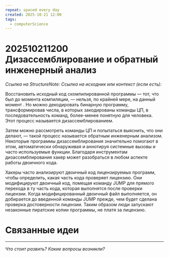 ```yaml
---
repeat: spaced every day
created: 2025-10-21 12:00
tags:
  - computerScience
---
```

# 202510211200 Дизассемблирование и обратный инженерный анализ

*Ссылка на StructureNote:*
*Ссылка на исходник или контекст (если есть):*

Восстановить исходный код скомпилированной программы — тот, что был до момента компиляции, — нельзя, по крайней мере, на данный момент . Но можно декодировать бинарную программу, трансформировав числа, в которых закодированы команды ЦП, в последовательность команд, более-менее понятную для человека. Этот процесс называется дизассемблированием.

Затем можно рассмотреть команды ЦП и попытаться выяснить, что они делают, — такой процесс называется обратным инженерным анализом. Некоторые программы дизассемблирования значительно помогают в этом, автоматически обнаруживая и аннотируя системные вызовы и часто используемые функции. Благодаря инструментам дизассемблирования хакер может разобраться в любом аспекте работы двоичного кода.

Хакеры часто анализируют двоичный код лицензируемых программ, чтобы определить, какая часть кода проверяет лицензию. Они модифицируют двоичный код, помещая команду JUMP для прямого перехода в ту часть кода, которая выполнятся после проверки лицензии. Когда модифицированный двоичный файл выполняется, он добирается до введенной команды JUMP прежде, чем будет сделана проверка достоверности лицензии. Таким образом люди запускают незаконные пиратские копии программы, не платя за лицензию.

# Связанные идеи

---

*Что стоит развить? Какие вопросы возникли?*
